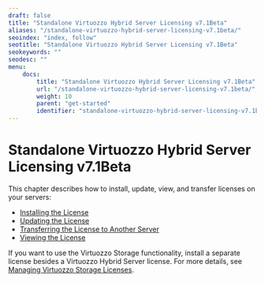 ```yaml
---
draft: false
title: "Standalone Virtuozzo Hybrid Server Licensing v7.1Beta"
aliases: "/standalone-virtuozzo-hybrid-server-licensing-v7.1beta/"
seoindex: "index, follow"
seotitle: "Standalone Virtuozzo Hybrid Server Licensing v7.1Beta"
seokeywords: ""
seodesc: ""
menu:
    docs:
        title: "Standalone Virtuozzo Hybrid Server Licensing v7.1Beta"
        url: "/standalone-virtuozzo-hybrid-server-licensing-v7.1beta/"
        weight: 10
        parent: "get-started"
        identifier: "standalone-virtuozzo-hybrid-server-licensing-v7.1beta.md"
---
```

# Standalone Virtuozzo Hybrid Server Licensing v7.1Beta

This chapter describes how to install, update, view, and transfer licenses on your servers:

-   [Installing the License](installing-the-license-v7.1beta)
-   [Updating the License](updating-the-license-v7.1beta)
-   [Transferring the License to Another Server](transferring-the-license-to-another-server-v7.1beta)
-   [Viewing the License](viewing-the-license-v7.1beta)

If you want to use the Virtuozzo Storage functionality, install a separate license besides a Virtuozzo Hybrid Server license. For more details, see [Managing Virtuozzo Storage Licenses](managing-virtuozzo-storage-licenses-v7.1beta).
